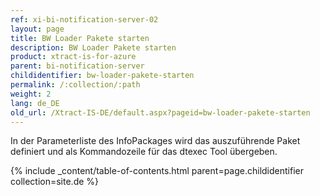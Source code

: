 ```yaml
---
ref: xi-bi-notification-server-02
layout: page
title: BW Loader Pakete starten
description: BW Loader Pakete starten
product: xtract-is-for-azure
parent: bi-notification-server
childidentifier: bw-loader-pakete-starten
permalink: /:collection/:path
weight: 2
lang: de_DE
old_url: /Xtract-IS-DE/default.aspx?pageid=bw-loader-pakete-starten
---
```


In der Parameterliste des InfoPackages wird das auszuführende Paket definiert und als Kommandozeile für das dtexec Tool übergeben.

{% include _content/table-of-contents.html parent=page.childidentifier collection=site.de %}